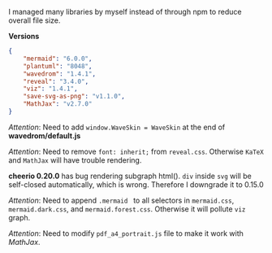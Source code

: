 I managed many libraries by myself instead of through npm to reduce overall file size.

**Versions**
```json
{
    "mermaid": "6.0.0",
    "plantuml": "8048",
    "wavedrom": "1.4.1",
    "reveal": "3.4.0",
    "viz": "1.4.1",
    "save-svg-as-png": "v1.1.0",
    "MathJax": "v2.7.0"
}
```  

*Attention*: Need to add `window.WaveSkin = WaveSkin` at the end of **wavedrom/default.js**

*Attention*: Need to remove `font: inherit;` from `reveal.css`. Otherwise `KaTeX` and `MathJax` will have trouble rendering.

**cheerio 0.20.0** has bug rendering subgraph html(). `div` inside `svg` will be self-closed automatically, which is wrong. Therefore I downgrade it to 0.15.0

*Attention*: Need to append `.mermaid ` to all selectors in `mermaid.css`, `mermaid.dark.css`, and `mermaid.forest.css`. Otherwise it will pollute `viz` graph.

*Attention*: Need to modify `pdf_a4_portrait.js` file to make it work with *MathJax*.
